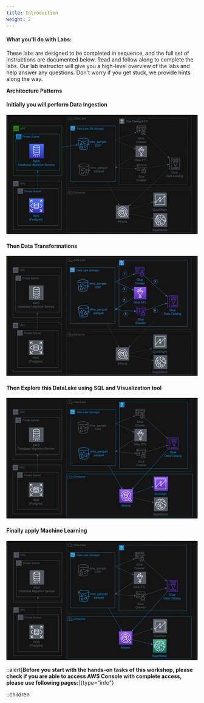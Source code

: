 ```yaml
---
title: Introduction
weight: 2
---
```


#### What you'll do with Labs:

These labs are designed to be completed in sequence, and the full set of instructions are documented below. Read and follow along to complete the labs. Our lab instructor will give you a high-level overview of the labs and help answer any questions. Don't worry if you get stuck, we provide hints along the way.

**Architecture Patterns**

#### Initially you will perform Data Ingestion
![](/static/100-introduction/images/01-arch.png)

#### Then Data Transformations
![](/static/100-introduction/images/02-arch.png)

#### Then Explore this DataLake using SQL and Visualization tool
![](/static/100-introduction/images/03-arch.png)

#### Finally apply Machine Learning
![](/static/100-introduction/images/04-arch.png)

::alert[**Before you start with the hands-on tasks of this workshop, please check if you are able to access AWS Console with complete access, please use following pages:**]{type="info"}

::children